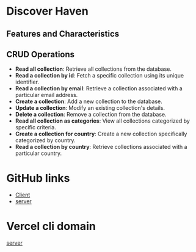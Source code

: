 # Discover Haven

## Features and Characteristics

## CRUD Operations

- **Read all collection**: Retrieve all collections from the database.
- **Read a collection by id**: Fetch a specific collection using its unique identifier.
- **Read a collection by email**: Retrieve a collection associated with a particular email address.
- **Create a collection**: Add a new collection to the database.
- **Update a collection**: Modify an existing collection's details.
- **Delete a collection**: Remove a collection from the database.
- **Read all collection as categories**: View all collections categorized by specific criteria.
- **Create a collection for country**: Create a new collection specifically categorized by country.
- **Read a collection by country**: Retrieve collections associated with a particular country.


# GitHub links
- [Client](https://github.com/programming-hero-web-course-4/B9A10-client-side-w3rashed)
- [server](https://github.com/programming-hero-web-course-4/b9a10-server-side-w3rashed)

# Vercel cli domain 
[server](discover-haven-server.vercel.app)